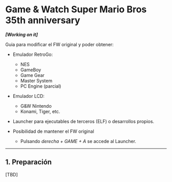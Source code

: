 # Game & Watch Super Mario Bros 35th anniversary

***[Working on it]***

Guia para modificar el FW original y poder obtener:

- Emulador RetroGo:
  - NES
  - GameBoy
  - Game Gear
  - Master System
  - PC Engine (parcial)

- Emulador LCD:
  - G&W Nintendo
  - Konami, Tiger, etc.

- Launcher para ejecutables de terceros (ELF) o desarrollos propios.

- Posibilidad de mantener el FW original
  - Pulsando *derecha + GAME + A* se accede al Launcher.

---

## 1. Preparación

[TBD]
